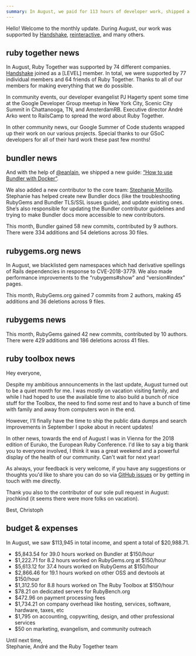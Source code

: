 ```yaml
---
summary: In August, we paid for 113 hours of developer work, shipped a new Bundler guide, and fixed bugs in Bundler and RubyGems.
---
```


Hello! Welcome to the monthly update. During August, our work was supported by [Handshake](https://handshake.org), [reinteractive](https://reinteractive.com/), and many others.

## ruby together news

In August, Ruby Together was supported by 74 different companies. [Handshake](https://www.handshake.org) joined as a [LEVEL] member. In total, we were supported by 77 individual members and 64 friends of Ruby Together. Thanks to all of our members for making everything that we do possible.

In community events, our developer evangelist PJ Hagerty spent some time at the Google Developer Group meetup in New York City, Scenic City Summit in Chattanooga, TN, and AmsterdamRB. Executive director André Arko went to RailsCamp to spread the word about Ruby Together. 

In other community news, our Google Summer of Code students wrapped up their work on our various projects. Special thanks to our GSoC developers for all of their hard work these past few months!

## bundler news

And with the help of [@eanlain](github.com/eanlain), we shipped a new guide: [“How to use Bundler with Docker”](https://bundler.io/v1.16/guides/bundler_docker_guide.html).

We also added a new contributor to the core team: [Stephanie Morillo](https://www.twitter.com/radiomorillo). Stephanie has helped create new Bundler docs (like the troubleshooting RubyGems and Bundler TLS/SSL issues guide), and update existing ones. She’s also responsible for updating the Bundler contributor guidelines and trying to make Bundler docs more accessible to new contributors.

This month, Bundler gained 58 new commits, contributed by 9 authors. There were 334 additions and 54 deletions across 30 files.

## rubygems.org news

In August, we blacklisted gem namespaces which had derivative spellings of Rails dependencies in response to CVE-2018-3779. We also made performance improvements to the “rubygems#show” and “version#index” pages.

This month, RubyGems.org gained 7 commits from 2 authors, making 45 additions and 36 deletions across 9 files.

## rubygems news

This month, RubyGems gained 42 new commits, contributed by 10 authors. There were 429 additions and 186 deletions across 41 files.

## ruby toolbox news
Hey everyone,

Despite my ambitious announcements in the last update, August turned out to be a quiet month for me. I was mostly on vacation visiting family, and while I had hoped to use the available time to also build a bunch of nice stuff for the Toolbox, the need to find some rest and to have a bunch of time with family and away from computers won in the end.

However, I'll finally have the time to ship the public data dumps and search improvements in September I spoke about in recent updates!

In other news, towards the end of August I was in Vienna for the 2018 edition of Euruko, the European Ruby Conference. I'd like to say a big thank you to everyone involved, I think it was a great weekend and a powerful display of the health of our community. Can't wait for next year!

As always, your feedback is very welcome, if you have any suggestions or thoughts you'd like to share you can do so via [GitHub issues](https://github.com/rubytoolbox/rubytoolbox/issues) or by getting in touch with me directly.

Thank you also to the contributor of our sole pull request in August: jrochkind (it seems there were more folks on vacation).

Best,
Christoph

## budget &amp; expenses

In August, we saw $113,945 in total income, and spent a total of $20,988.71.

* $5,843.54 for 39.0 hours worked on Bundler at $150/hour
* $1,222.71 for 8.2 hours worked on RubyGems.org at $150/hour
* $5,613.12 for 37.4 hours worked on RubyGems at $150/hour
* $2,866.46 for 19.1 hours worked on other OSS and devtools at $150/hour
* $1,312.50 for 8.8 hours worked on The Ruby Toolbox at $150/hour
* $78.21 on dedicated servers for RubyBench.org
* $472.96 on payment processing fees
* $1,734.21 on company overhead like hosting, services, software, hardware, taxes, etc
* $1,795 on accounting, copywriting, design, and other professional services
* $50 on marketing, evangelism, and community outreach

Until next time,<br>
Stephanie, André and the Ruby Together team

